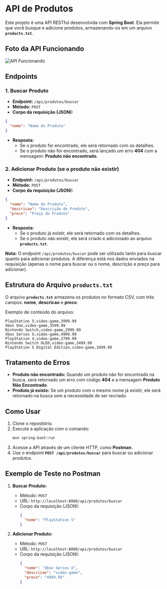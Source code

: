 # API de Produtos

Este projeto é uma API RESTful desenvolvida com **Spring Boot**. Ela permite que você busque e adicione produtos, armazenando-os em um arquivo **`products.txt`**.

## Foto da API Funcionando

![API Funcionando](https://drive.google.com/uc?id=1K2cRUAcsGZjrrXXSr3oGCFnmBfIVXv3n)

## Endpoints

### 1. Buscar Produto
- **Endpoint:** `/api/produtos/buscar`
- **Método:** `POST`
- **Corpo da requisição (JSON):**
```json
{
  "nome": "Nome do Produto"
}
```
- **Resposta:**
    - Se o produto for encontrado, ele será retornado com os detalhes.
    - Se o produto não for encontrado, será lançado um erro **404** com a mensagem: **Produto não encontrado**.

### 2. Adicionar Produto (se o produto não existir)
- **Endpoint:** `/api/produtos/buscar`
- **Método:** `POST`
- **Corpo da requisição (JSON):**
```json
{
  "nome": "Nome do Produto",
  "descricao": "Descrição do Produto",
  "preco": "Preço do Produto"
}
```
- **Resposta:**
    - Se o produto já existir, ele será retornado com os detalhes.
    - Se o produto não existir, ele será criado e adicionado ao arquivo **`products.txt`**.

**Nota:** O endpoint `/api/produtos/buscar` pode ser utilizado tanto para buscar quanto para adicionar produtos. A diferença está nos dados enviados na requisição (apenas o nome para buscar ou o nome, descrição e preço para adicionar).

## Estrutura do Arquivo `products.txt`

O arquivo **`products.txt`** armazena os produtos no formato CSV, com três campos: **nome**, **descricao** e **preco**.

Exemplo de conteúdo do arquivo:

```
PlayStation 5,video-game,3999.99
Xbox One,video-game,3599.99
Nintendo Switch,video-game,2999.99
Xbox Series X,video-game,4999.99
PlayStation 4,video-game,2799.99
Nintendo Switch OLED,video-game,3499.99
PlayStation 5 Digital Edition,video-game,3499.99
```

## Tratamento de Erros

- **Produto não encontrado:** Quando um produto não for encontrado na busca, será retornado um erro com código **404** e a mensagem **Produto Não Encontrado**.
- **Produto já existe:** Se um produto com o mesmo nome já existir, ele será retornado na busca sem a necessidade de ser recriado.

## Como Usar

1. Clone o repositório.
2. Execute a aplicação com o comando:
   ```bash
   mvn spring-boot:run
   ```
3. Acesse a API através de um cliente HTTP, como **Postman**.
4. Use o endpoint **`POST /api/produtos/buscar`** para buscar ou adicionar produtos.

## Exemplo de Teste no Postman

1. **Buscar Produto:**
   - Método: `POST`
   - URL: `http://localhost:8080/api/produtos/buscar`
   - Corpo da requisição (JSON):
     ```json
     {
       "nome": "PlayStation 5"
     }
     ```

2. **Adicionar Produto:**
   - Método: `POST`
   - URL: `http://localhost:8080/api/produtos/buscar`
   - Corpo da requisição (JSON):
     ```json
     {
       "nome": "Xbox Series X",
       "descricao": "video-game",
       "preco": "4999.99"
     }
     ```
